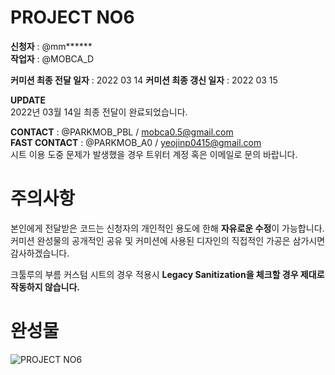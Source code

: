# PROJECT NO6

**신청자** : @mm**\*\***  
**작업자** : @MOBCA_D

**커미션 최종 전달 일자** : 2022 03 14
**커미션 최종 갱신 일자** : 2022 03 15

**UPDATE**  
2022년 03월 14일 최종 전달이 완료되었습니다.

**CONTACT** : @PARKMOB_PBL / mobca0.5@gmail.com  
**FAST CONTACT** : @PARKMOB_A0 / yeojinp0415@gmail.com  
시트 이용 도중 문제가 발생했을 경우 트위터 계정 혹은 이메일로 문의 바랍니다.

# 주의사항

본인에게 전달받은 코드는 신청자의 개인적인 용도에 한해 **자유로운 수정**이 가능합니다.  
커미션 완성물의 공개적인 공유 및 커미션에 사용된 디자인의 직접적인 가공은 삼가시면 감사하겠습니다.

크툴루의 부름 커스텀 시트의 경우 적용시 **Legacy Sanitization을 체크할 경우 제대로 작동하지 않습니다.**

# 완성물

![PROJECT NO6](https://i.imgur.com/YbJogHR.jpg "PROJECT NO6")
